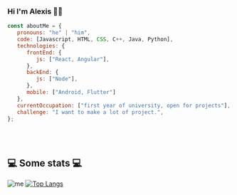 ### Hi I'm Alexis 👨‍💻

```javascript
const aboutMe = {
   pronouns: "he" | "him",
   code: [Javascript, HTML, CSS, C++, Java, Python],
   technologies: {
      frontEnd: {
         js: ["React, Angular"],
      },
      backEnd: {
         js: ["Node"],
      },
      mobile: ["Android, Flutter"]
   },
   currentOccupation: ["first year of university, open for projects"],
   challenge: "I want to make a lot of project.",
};
```
</br></br>
<h2>💻 Some stats 💻</h2>

![me](https://github-readme-stats.vercel.app/api?username=achechi15&show_icons=true&title_color=fff&icon_color=79ff97&text_color=9f9f9f&bg_color=151515)
[![Top Langs](https://github-readme-stats.vercel.app/api/top-langs/?username=achechi15)](https://github.com/achechi15/github-readme-stats)
<!--
**achechi15/achechi15** is a ✨ _special_ ✨ repository because its `README.md` (this file) appears on your GitHub profile.

Here are some ideas to get you started:

- 🔭 I’m currently working on Google Developer Student Club
- 🌱 I’m currently learning Python
- 🤔 I’m looking for help with Flutter
- 💬 Ask me about nothing
- 📫 How to reach me: amoncal@upv.edu.es
-->
